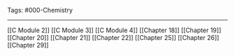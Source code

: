 Tags: #000-Chemistry 

---
[[C Module 2]]
[[C Module 3]]
[[C Module 4]]
[[Chapter 18]]
[[Chapter 19]]
[[Chapter 20]]
[[Chapter 21]]
[[Chapter 22]]
[[Chapter 25]]
[[Chapter 26]]
[[Chapter 29]]

